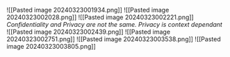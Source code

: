 ![[Pasted image 20240323001934.png]]
![[Pasted image 20240323002028.png]]
![[Pasted image 20240323002221.png]]
*Confidentiality and Privacy are not the same. Privacy is context dependant*
![[Pasted image 20240323002439.png]]
![[Pasted image 20240323002751.png]]
![[Pasted image 20240323003538.png]]
![[Pasted image 20240323003805.png]]
